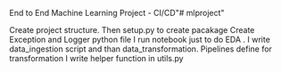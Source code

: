 End to End Machine Learning Project - CI/CD"# mlproject" 

Create project structure.
Then setup.py to create pacakage
Create Exception and Logger python file 
I run notebook just to do EDA .
I write data_ingestion script and than data_transformation. Pipelines define for transformation
I write helper function in utils.py 
